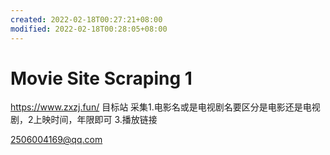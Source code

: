 ```yaml
---
created: 2022-02-18T00:27:21+08:00
modified: 2022-02-18T00:28:05+08:00
---
```


# Movie Site Scraping 1

https://www.zxzj.fun/  目标站
采集1.电影名或是电视剧名要区分是电影还是电视剧，2上映时间，年限即可  3.播放链接

2506004169@qq.com
